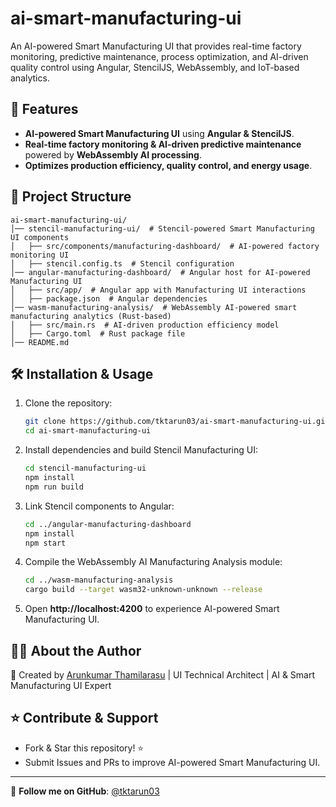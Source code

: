 # ai-smart-manufacturing-ui

An AI-powered Smart Manufacturing UI that provides real-time factory monitoring, predictive maintenance, process optimization, and AI-driven quality control using Angular, StencilJS, WebAssembly, and IoT-based analytics.

## 🚀 Features
- **AI-powered Smart Manufacturing UI** using **Angular & StencilJS**.
- **Real-time factory monitoring & AI-driven predictive maintenance** powered by **WebAssembly AI processing**.
- **Optimizes production efficiency, quality control, and energy usage**.

## 📂 Project Structure
```
ai-smart-manufacturing-ui/
│── stencil-manufacturing-ui/  # Stencil-powered Smart Manufacturing UI components
│   ├── src/components/manufacturing-dashboard/  # AI-powered factory monitoring UI
│   ├── stencil.config.ts  # Stencil configuration
│── angular-manufacturing-dashboard/  # Angular host for AI-powered Manufacturing UI
│   ├── src/app/  # Angular app with Manufacturing UI interactions
│   ├── package.json  # Angular dependencies
│── wasm-manufacturing-analysis/  # WebAssembly AI-powered smart manufacturing analytics (Rust-based)
│   ├── src/main.rs  # AI-driven production efficiency model
│   ├── Cargo.toml  # Rust package file
│── README.md
```

## 🛠 Installation & Usage

1. Clone the repository:
   ```bash
   git clone https://github.com/tktarun03/ai-smart-manufacturing-ui.git
   cd ai-smart-manufacturing-ui
   ```

2. Install dependencies and build Stencil Manufacturing UI:
   ```bash
   cd stencil-manufacturing-ui
   npm install
   npm run build
   ```

3. Link Stencil components to Angular:
   ```bash
   cd ../angular-manufacturing-dashboard
   npm install
   npm start
   ```

4. Compile the WebAssembly AI Manufacturing Analysis module:
   ```bash
   cd ../wasm-manufacturing-analysis
   cargo build --target wasm32-unknown-unknown --release
   ```

5. Open **http://localhost:4200** to experience AI-powered Smart Manufacturing UI.

## 👨‍💻 About the Author

🚀 Created by [Arunkumar Thamilarasu](https://github.com/tktarun03) | UI Technical Architect | AI & Smart Manufacturing UI Expert

## ⭐ Contribute & Support
- Fork & Star this repository! ⭐
- Submit Issues and PRs to improve AI-powered Smart Manufacturing UI.

---
🎯 **Follow me on GitHub**: [@tktarun03](https://github.com/tktarun03)
